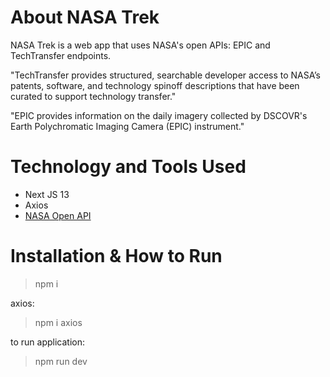 # About NASA Trek
NASA Trek is a web app that uses NASA's open APIs: EPIC and TechTransfer endpoints.

"TechTransfer provides structured, searchable developer access to NASA’s patents, software, and technology spinoff descriptions that have been curated to support technology transfer." 

"EPIC provides information on the daily imagery collected by DSCOVR's Earth Polychromatic Imaging Camera (EPIC) instrument."



# Technology and Tools Used
- Next JS 13
- Axios
- [NASA Open API](https://api.nasa.gov/)

# Installation & How to Run
> npm i

axios:
> npm i axios

to run application:
> npm run dev